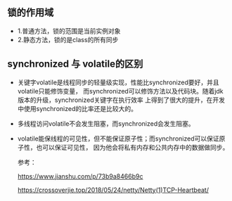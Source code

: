 


## 锁的作用域

- 1.普通方法，锁的范围是当前实例对象
- 2.静态方法，锁的是class的所有同步




## synchronized 与 volatile的区别

- 关键字volatile是线程同步的轻量级实现，性能比synchronized要好，并且volatile只能修饰变量，
  而synchronized可以修饰方法以及代码块。随着jdk版本的升级，synchronized关键字在执行效率
  上得到了很大的提升，在开发中使用synchronized的比率还是比较大的。
  
- 多线程访问volatile不会发生阻塞，而synchronized会发生阻塞。
 
- volatile能保线程的可见性，但不能保证原子性；而synchronized可以保证原子性，也可以保证可见性，
  因为他会将私有内存和公共内存中的数据做同步。
  
  
  
  
  
  
  
  
  参考：
  
  https://www.jianshu.com/p/73b9a8466b9c
  
  
  https://crossoverjie.top/2018/05/24/netty/Netty(1)TCP-Heartbeat/